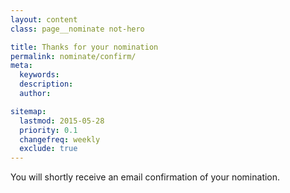 ```yaml
---
layout: content
class: page__nominate not-hero

title: Thanks for your nomination
permalink: nominate/confirm/
meta:
  keywords:
  description:
  author:

sitemap:
  lastmod: 2015-05-28
  priority: 0.1
  changefreq: weekly
  exclude: true
---
```


You will shortly receive an email confirmation of your nomination.

